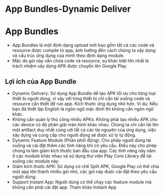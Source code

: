 # App Bundles-Dynamic Deliver
# App Bundles
- App Bundles là một định dạng upload mới bao gồm tất cả các code và resource được compile từ app, ảnh hưởng đến cách chúng ta xây dựng và cấu trúc ứng dụng của mình theo định dạng module.
- Mặc dù gói này vẫn chứa code và resource, sự khác biệt lớn nhất là trách nhiệm xây dựng APK được chuyển lên Google Play.

## Lợi ích của App Bundle
  - Dynamic Delivery: Sử dụng App Bundle dể tạo APK tối ưu cho từng loại thiết bị người dùng, vì vậy với từng thiết bị chỉ cần tải xuống code và resource cần thiết để run app. Kích thước ứng dụng nhỏ hơn. Ví dụ: Nếu bạn đã thiết lập English là ngôn ngữ mặc định thì không cần ngôn ngữ khác.
  - Không cần quản lý thủ công nhiều APKs: Không phải tạo nhiều APK cho các device có độ phân giải màn hình khác nhau. Chúng ta chỉ cần tải lên một artifact duy nhất cùng với tất cả các tài nguyên của ứng dụng, việc xây dựng và cung cấp cho người dùng sẽ được xử lý tự động.
  - Dynamic Feature Module (Phân phối động): Cho phép người dùng tải xuống và cài đặt thêm các tính năng khi có yêu cầu. Điều này cho phép chúng ta làm giảm kích thước ban đầu của app. Các tính năng này nằm ở các module khác nhau và sử dụng thư viện Play Core Library để tải xuống các module này.
  - Giảm kích thước APK: Sử dụng cơ chế Split APK, Google Play có thể chia một app lớn thành nhiều gói nhỏ, các gói này được cài đặt theo yêu cầu người dùng.
  - Support Instant App: Người dùng có thể chạy các feature module mà không cần phải cài đặt app. Tham khảo Instant App 
  <link rel="tại đây" href="https://viblo.asia/p/android-instant-app-buoc-dot-pha-cho-trai-nghiem-nguoi-dung-XL6lAA0mlek">
